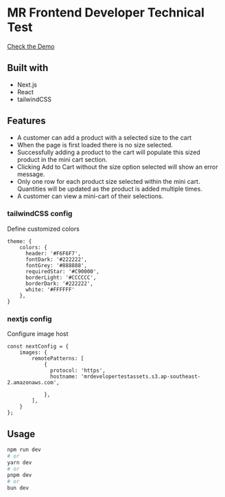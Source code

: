 # MR Frontend Developer Technical Test

[Check the Demo](https://frontend-developer-technical-test.vercel.app/)

## Built with

- Next.js
- React
- tailwindCSS
 
## Features

- A customer can add a product with a selected size to the cart
- When the page is first loaded there is no size selected.
- Successfully adding a product to the cart will populate this sized product in the mini cart section.
- Clicking Add to Cart without the size option selected will show an error message.
- Only one row for each product size selected within the mini cart. Quantities will be updated as the product is added multiple times.
- A customer can view a mini-cart of their selections.


### tailwindCSS config

Define customized colors
```
theme: {
    colors: {
      header: '#F6F6F7',
      fontDark: '#222222',
      fontGrey: '#888888',
      requiredStar: '#C90000',
      borderLight: '#CCCCCC',
      borderDark: '#222222',
      white: '#FFFFFF'
    },
}
```

### nextjs config

Configure image host 

```
const nextConfig = {
    images: {
        remotePatterns: [
            {
              protocol: 'https',
              hostname: 'mrdevelopertestassets.s3.ap-southeast-2.amazonaws.com',
             
            },
        ],
    }
};
```
## Usage

```bash
npm run dev
# or
yarn dev
# or
pnpm dev
# or
bun dev
```
